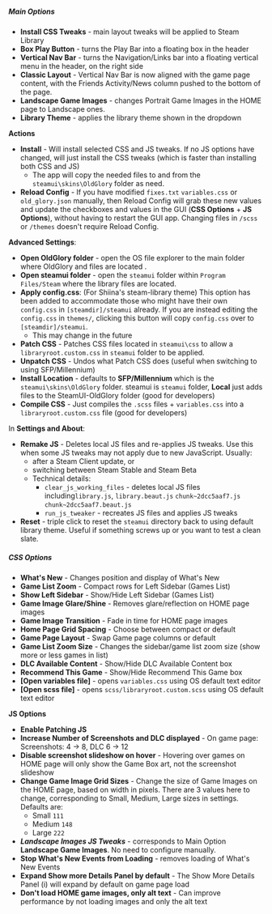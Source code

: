 ##### Main Options

*   **Install CSS Tweaks** - main layout tweaks will be applied to Steam Library
*   **Box Play Button** - turns the Play Bar into a floating box in the header
*   **Vertical Nav Bar** - turns the Navigation/Links bar into a floating vertical menu in the header, on the right side
*   **Classic Layout** - Vertical Nav Bar is now aligned with the game page content, with the Friends Activity/News column pushed to the bottom of the page.
*   **Landscape Game Images** - changes Portrait Game Images in the HOME page to Landscape ones.
*   **Library Theme** - applies the library theme shown in the dropdown

**Actions**

*   **Install** - Will install selected CSS and JS tweaks. If no JS options have changed, will just install the CSS tweaks (which is faster than installing both CSS and JS)
    *   The app will copy the needed files to and from the `steamui\skins\OldGlory` folder as need.
*   **Reload Config** - If you have modified `fixes.txt` `variables.css` or `old_glory.json` manually, then Reload Config will grab these new values and update the checkboxes and values in the GUI (**CSS Options** + **JS Options**), without having to restart the GUI app. Changing files in `/scss` or `/themes` doesn't require Reload Config.

**Advanced Settings**:

*   **Open OldGlory folder** - open the OS file explorer to the main folder where OldGlory and files are located .
*   **Open steamui folder** - open the `steamui` folder within `Program Files/Steam` where the library files are located.
*   **Apply config.css**: (For Shiina's steam-library theme) This option has been added to accommodate those who might have their own `config.css` in `[steamdir]/steamui` already. If you are instead editing the `config.css` in `themes/`, clicking this button will copy `config.css` over to `[steamdir]/steamui`.
    *   This may change in the future
*   **Patch CSS** - Patches CSS files located in `steamui\css` to allow a `libraryroot.custom.css` in `steamui` folder to be applied.
*   **Unpatch CSS** - Undos what Patch CSS does (useful when switching to using SFP/Millennium)
*   **Install Location** - defaults to **SFP/Millennium** which is the `steamui\skins\OldGlory` folder. steamui is `steamui` folder, **Local** just adds files to the SteamUI-OldGlory folder (good for developers)
*   **Compile CSS** - Just compiles the `.scss` files + `variables.css` into a `libraryroot.custom.css` file (good for developers)

In **Settings and About**:

*   **Remake JS** - Deletes local JS files and re-applies JS tweaks. Use this when some JS tweaks may not apply due to new JavaScript. Usually:
    *   after a Steam Client update, or
    *   switching between Steam Stable and Steam Beta
    *   Technical details: 
        *   `clear_js_working_files` - deletes local JS files including`library.js`, `library.beaut.js` `chunk~2dcc5aaf7.js` `chunk~2dcc5aaf7.beaut.js`
        *   `run_js_tweaker` - recreates JS files and applies JS tweaks
*   **Reset** - triple click to reset the `steamui` directory back to using default library theme. Useful if something screws up or you want to test a clean slate.

##### CSS Options

*   **What's New** - Changes position and display of What's New
*   **Game List Zoom** - Compact rows for Left Sidebar (Games List)
*   **Show Left Sidebar** - Show/Hide Left Sidebar (Games List)
*   **Game Image Glare/Shine** - Removes glare/reflection on HOME page images
*   **Game Image Transition** - Fade in time for HOME page images
*   **Home Page Grid Spacing** - Choose between compact or default
*   **Game Page Layout** - Swap Game page columns or default
*   **Game List Zoom Size** - Changes the sidebar/game list zoom size (show more or less games in list)
*   **DLC Available Content** - Show/Hide DLC Available Content box
*   **Recommend This Game** - Show/Hide Recommend This Game box
*   **\[Open variables file\]** - opens `variables.css` using OS default text editor
*   **\[Open scss file\]** - opens `scss/libraryroot.custom.scss` using OS default text editor

**JS Options**

*   **Enable Patching JS**
*   **Increase Number of Screenshots and DLC displayed** - On game page: Screenshots: 4 -> 8, DLC 6 -> 12
*   **Disable screenshot slideshow on hover** - Hovering over games on HOME page will only show the Game Box art, not the screenshot slideshow
*   **Change Game Image Grid Sizes** - Change the size of Game Images on the HOME page, based on width in pixels. There are 3 values here to change, corresponding to Small, Medium, Large sizes in settings. Defaults are:
    *   Small `111`
    *   Medium `148`
    *   Large `222`
*   **_Landscape Images JS Tweaks_** - corresponds to Main Option **Landscape Game Images**. No need to configure manually.
*   **Stop What's New Events from Loading** - removes loading of What's New Events
*   **Expand Show more Details Panel by default** - The Show More Details Panel (i) will expand by default on game page load
*   **Don't load HOME game images, only alt text** - Can improve performance by not loading images and only the alt text